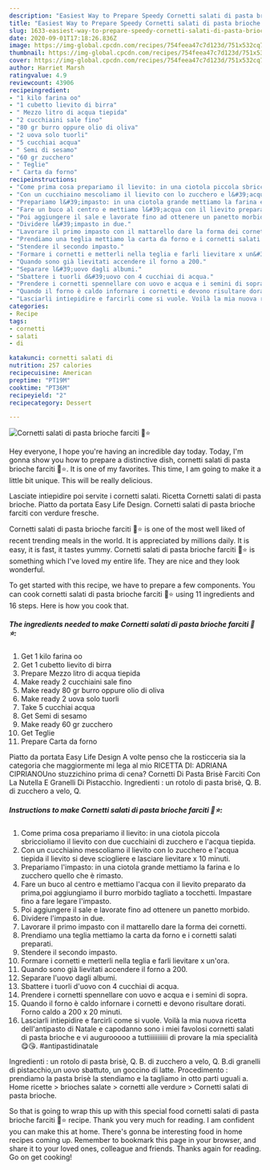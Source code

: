 ```yaml
---
description: "Easiest Way to Prepare Speedy Cornetti salati di pasta brioche farciti 🎄⭐"
title: "Easiest Way to Prepare Speedy Cornetti salati di pasta brioche farciti 🎄⭐"
slug: 1633-easiest-way-to-prepare-speedy-cornetti-salati-di-pasta-brioche-farciti
date: 2020-09-01T17:18:26.836Z
image: https://img-global.cpcdn.com/recipes/754feea47c7d123d/751x532cq70/cornetti-salati-di-pasta-brioche-farciti-🎄⭐-recipe-main-photo.jpg
thumbnail: https://img-global.cpcdn.com/recipes/754feea47c7d123d/751x532cq70/cornetti-salati-di-pasta-brioche-farciti-🎄⭐-recipe-main-photo.jpg
cover: https://img-global.cpcdn.com/recipes/754feea47c7d123d/751x532cq70/cornetti-salati-di-pasta-brioche-farciti-🎄⭐-recipe-main-photo.jpg
author: Harriet Marsh
ratingvalue: 4.9
reviewcount: 43906
recipeingredient:
- "1 kilo farina oo"
- "1 cubetto lievito di birra"
- " Mezzo litro di acqua tiepida"
- "2 cucchiaini sale fino"
- "80 gr burro oppure olio di oliva"
- "2 uova solo tuorli"
- "5 cucchiai acqua"
- " Semi di sesamo"
- "60 gr zucchero"
- " Teglie"
- " Carta da forno"
recipeinstructions:
- "Come prima cosa prepariamo il lievito: in una ciotola piccola sbriccioliamo il lievito con due cucchiaini di zucchero e l&#39;acqua tiepida."
- "Con un cucchiaino mescoliamo il lievito con lo zucchero e l&#39;acqua tiepida il lievito si deve sciogliere e lasciare lievitare x 10 minuti."
- "Prepariamo l&#39;impasto: in una ciotola grande mettiamo la farina e lo zucchero quello che è rimasto."
- "Fare un buco al centro e mettiamo l&#39;acqua con il lievito preparato da prima,poi aggiungiamo il burro morbido tagliato a tocchetti. Impastare fino a fare legare l&#39;impasto."
- "Poi aggiungere il sale e lavorate fino ad ottenere un panetto morbido."
- "Dividere l&#39;impasto in due."
- "Lavorare il primo impasto con il mattarello dare la forma dei cornetti."
- "Prendiamo una teglia mettiamo la carta da forno e i cornetti salati preparati."
- "Stendere il secondo impasto."
- "Formare i cornetti e metterli nella teglia e farli lievitare x un&#39;ora."
- "Quando sono già lievitati accendere il forno a 200."
- "Separare l&#39;uovo dagli albumi."
- "Sbattere i tuorli d&#39;uovo con 4 cucchiai di acqua."
- "Prendere i cornetti spennellare con uovo e acqua e i semini di sopra."
- "Quando il forno è caldo infornare i cornetti e devono risultare dorati. Forno caldo a 200 x 20 minuti."
- "Lasciarli intiepidire e farcirli come si vuole. Voilà la mia nuova ricetta dell&#39;antipasto di Natale e capodanno sono i miei favolosi cornetti salati di pasta brioche e vi augurooooo a tuttiiiiiiiiiii di provare la mia specialità 😋😘. #antipastidinatale"
categories:
- Recipe
tags:
- cornetti
- salati
- di

katakunci: cornetti salati di 
nutrition: 257 calories
recipecuisine: American
preptime: "PT19M"
cooktime: "PT36M"
recipeyield: "2"
recipecategory: Dessert

---
```



![Cornetti salati di pasta brioche farciti 🎄⭐](https://img-global.cpcdn.com/recipes/754feea47c7d123d/751x532cq70/cornetti-salati-di-pasta-brioche-farciti-🎄⭐-recipe-main-photo.jpg)

Hey everyone, I hope you're having an incredible day today. Today, I'm gonna show you how to prepare a distinctive dish, cornetti salati di pasta brioche farciti 🎄⭐. It is one of my favorites. This time, I am going to make it a little bit unique. This will be really delicious.

Lasciate intiepidire poi servite i cornetti salati. Ricetta Cornetti salati di pasta brioche. Piatto da portata Easy Life Design. Cornetti salati di pasta brioche farciti con verdure fresche.

Cornetti salati di pasta brioche farciti 🎄⭐ is one of the most well liked of recent trending meals in the world. It is appreciated by millions daily. It is easy, it is fast, it tastes yummy. Cornetti salati di pasta brioche farciti 🎄⭐ is something which I've loved my entire life. They are nice and they look wonderful.


To get started with this recipe, we have to prepare a few components. You can cook cornetti salati di pasta brioche farciti 🎄⭐ using 11 ingredients and 16 steps. Here is how you cook that.

<!--inarticleads1-->

##### The ingredients needed to make Cornetti salati di pasta brioche farciti 🎄⭐:

1. Get 1 kilo farina oo
1. Get 1 cubetto lievito di birra
1. Prepare  Mezzo litro di acqua tiepida
1. Make ready 2 cucchiaini sale fino
1. Make ready 80 gr burro oppure olio di oliva
1. Make ready 2 uova solo tuorli
1. Take 5 cucchiai acqua
1. Get  Semi di sesamo
1. Make ready 60 gr zucchero
1. Get  Teglie
1. Prepare  Carta da forno


Piatto da portata Easy Life Design A volte penso che la rosticceria sia la categoria che maggiormente mi lega al mio RICETTA DI: ADRIANA CIPRIANOUno stuzzichino prima di cena? Cornetti Di Pasta Brisè Farciti Con La Nutella E Granelli Di Pistacchio. Ingredienti : un rotolo di pasta brisè, Q. B. di zucchero a velo, Q. 

<!--inarticleads2-->

##### Instructions to make Cornetti salati di pasta brioche farciti 🎄⭐:

1. Come prima cosa prepariamo il lievito: in una ciotola piccola sbriccioliamo il lievito con due cucchiaini di zucchero e l&#39;acqua tiepida.
1. Con un cucchiaino mescoliamo il lievito con lo zucchero e l&#39;acqua tiepida il lievito si deve sciogliere e lasciare lievitare x 10 minuti.
1. Prepariamo l&#39;impasto: in una ciotola grande mettiamo la farina e lo zucchero quello che è rimasto.
1. Fare un buco al centro e mettiamo l&#39;acqua con il lievito preparato da prima,poi aggiungiamo il burro morbido tagliato a tocchetti. Impastare fino a fare legare l&#39;impasto.
1. Poi aggiungere il sale e lavorate fino ad ottenere un panetto morbido.
1. Dividere l&#39;impasto in due.
1. Lavorare il primo impasto con il mattarello dare la forma dei cornetti.
1. Prendiamo una teglia mettiamo la carta da forno e i cornetti salati preparati.
1. Stendere il secondo impasto.
1. Formare i cornetti e metterli nella teglia e farli lievitare x un&#39;ora.
1. Quando sono già lievitati accendere il forno a 200.
1. Separare l&#39;uovo dagli albumi.
1. Sbattere i tuorli d&#39;uovo con 4 cucchiai di acqua.
1. Prendere i cornetti spennellare con uovo e acqua e i semini di sopra.
1. Quando il forno è caldo infornare i cornetti e devono risultare dorati. Forno caldo a 200 x 20 minuti.
1. Lasciarli intiepidire e farcirli come si vuole. Voilà la mia nuova ricetta dell&#39;antipasto di Natale e capodanno sono i miei favolosi cornetti salati di pasta brioche e vi augurooooo a tuttiiiiiiiiiii di provare la mia specialità 😋😘. #antipastidinatale


Ingredienti : un rotolo di pasta brisè, Q. B. di zucchero a velo, Q. B.di granelli di pistacchio,un uovo sbattuto, un goccino di latte. Procedimento : prendiamo la pasta brisè la stendiamo e la tagliamo in otto parti uguali a. Home ricette &gt; brioches salate &gt; cornetti alle verdure &gt; Cornetti salati di pasta brioche. 

So that is going to wrap this up with this special food cornetti salati di pasta brioche farciti 🎄⭐ recipe. Thank you very much for reading. I am confident you can make this at home. There's gonna be interesting food in home recipes coming up. Remember to bookmark this page in your browser, and share it to your loved ones, colleague and friends. Thanks again for reading. Go on get cooking!
